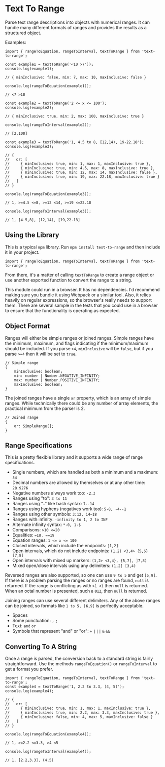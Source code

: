 Text To Range
=============

Parse text range descriptions into objects with numerical ranges. It can handle many different formats of ranges and provides the results as a structured object.

Examples:

    import { rangeToEquation, rangeToInterval, textToRange } from 'text-to-range';

    const example1 = textToRange('<10 >7'));
    console.log(example1);

    // { minInclusive: false, min: 7, max: 10, maxInclusive: false }

    console.log(rangeToEquation(example1));

    // <7 >10

    const example2 = textToRange('2 <= x <= 100');
    console.log(example2);

    // { minInclusive: true, min: 2, max: 100, maxInclusive: true }

    console.log(rangeToInterval(example2));

    // [2,100]

    const example3 = textToRange('1, 4.5 to 8, [12,14), 19-22.18');
    console.log(example3);

    // {
    //   or: [
    //     { minInclusive: true, min: 1, max: 1, maxInclusive: true },
    //     { minInclusive: true, min: 4.5, max: 8, maxInclusive: true },
    //     { minInclusive: true, min: 12, max: 14, maxInclusive: false },
    //     { minInclusive: true, min: 19, max: 22.18, maxInclusive: true }
    //   ]
    // }

    console.log(rangeToEquation(example3));

    // 1, >=4.5 <=8, >=12 <14, >=19 <=22.18

    console.log(rangeToInterval(example3));

    // 1, [4.5,8], [12,14), [19,22.18]


Using the Library
-----------------

This is a typical `npm` library. Run `npm install text-to-range` and then include it in your project.

    import { rangeToEquation, rangeToInterval, textToRange } from 'text-to-range';

From there, it's a matter of calling `textToRange` to create a range object or use another exported function to convert the range to a string.

This module could run in a browser. It has no dependencies. I'd recommend making sure you bundle it using Webpack or a similar tool. Also, it relies heavily on regular expressions, so the browser's really needs to support them. There are several sample in the tests that you could use in a browser to ensure that the functionality is operating as expected.


Object Format
-------------

Ranges will either be simple ranges or joined ranges. Simple ranges have the minimum, maximum, and flags indicating if the minimum/maximum should be included. If you parse `>4`, `minInclusive` will be `false`, but if you parse `>=4` then it will be set to `true`.

    // Simple range
    {
        minInclusive: boolean;
        min: number | Number.NEGATIVE_INFINITY;
        max: number | Number.POSITIVE_INFINITY;
        maxInclusive: boolean;
    }

The joined ranges have a single `or` property, which is an array of simple ranges. While technically there could be any number of array elements, the practical minimum from the parser is 2.

    // Joined range
    {
        or: SimpleRange[];
    }


Range Specifications
--------------------

This is a pretty flexible library and it supports a wide range of range specifications.

* Single numbers, which are handled as both a minimum and a maximum: `54`
* Decimal numbers are allowed by themselves or at any other time: `28.9276`
* Negative numbers always work too: `-2.3`
* Ranges using "to": `3 to 11`
* Ranges using ".." like bash syntax: `7..14`
* Ranges using hyphens (negatives work too): `5-8, -4--1`
* Ranges using other symbols: `3:12, 14~18`
* Ranges with infinity: `-infinity to 1, 2 to INF`
* Alternate infinity syntax: `*-0, 1-$`
* Comparisons: `>10 <=20`
* Equalities: `=18, ==19`
* Equation ranges: `1 <= x <= 100`
* Closed intervals, which include the endpoints: `[1,2]`
* Open intervals, which do not include endpoints: `(1,2) <3,4> {5,6} ]7,8[`
* Open intervals with mixed up markers: `(1,2> <3,4}, {5,7[, ]7,8)`
* Mixed open/close intervals using any delimiters: `(1,2] [3,4)`

Reversed ranges are also supported, so one can use `9 to 5` and get `[5,9]`. If there is a problem parsing the ranges or no ranges are found, `null` is returned. If the range is conflicting as with `>1 <1` then `null` is returned. When an octal number is presented, such a `012`, then `null` is returned.

Joining ranges can use several different delimiters. Any of the above ranges can be joined, so formats like `1 to 5, [6,9]` is perfectly acceptable.

* Spaces
* Some punctuation: `,` `;`
* Text: `and` `or`
* Symbols that represent "and" or "or": `+` `|` `||` `&` `&&`


Converting To A String
----------------------

Once a range is parsed, the conversion back to a standard string is fairly straightforward. Use the methods `rangeToEquation()` or `rangeToInterval` to get a format you prefer.

    import { rangeToEquation, rangeToInterval, textToRange } from 'text-to-range';
    const example4 = textToRange('1, 2.2 to 3.3, (4, 5)');
    console.log(example4);

    // {
    //   or: [
    //     { minInclusive: true, min: 1, max: 1, maxInclusive: true },
    //     { minInclusive: true, min: 2.2, max: 3.3, maxInclusive: true },
    //     { minInclusive: false, min: 4, max: 5, maxInclusive: false }
    //   ]
    // }

    console.log(rangeToEquation(example4));

    // 1, >=2.2 <=3.3, >4 <5

    console.log(rangeToInterval(example4));

    // 1, [2.2,3.3], (4,5)

